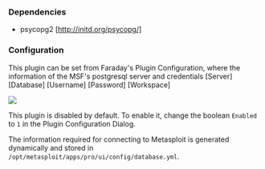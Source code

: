 ### Dependencies

* psycopg2 [http://initd.org/psycopg/]

### Configuration
This plugin can be set from Faraday's Plugin Configuration, where the information of the MSF's postgresql server and credentials
[Server]
[Database]
[Username]
[Password]
[Workspace]

![](https://raw.github.com/wiki/infobyte/faraday/images/Metasploit-Plugin.png)

This plugin is disabled by default. To enable it, change the boolean `Enabled` to `1` in the Plugin Configuration Dialog.

The information required for connecting to Metasploit is generated dynamically and stored in `/opt/metasploit/apps/pro/ui/config/database.yml`.
